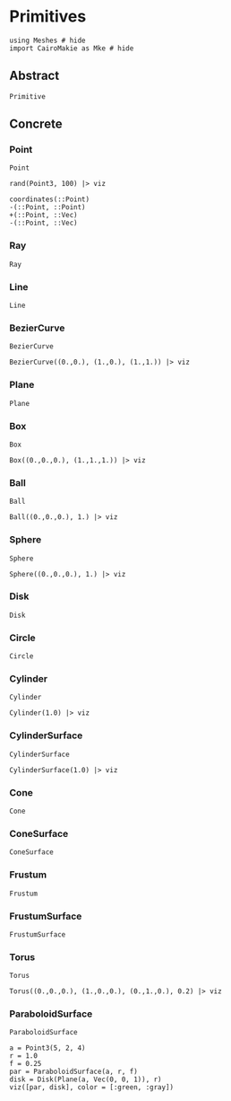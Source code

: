 # Primitives

```@example primitives
using Meshes # hide
import CairoMakie as Mke # hide
```

## Abstract

```@docs
Primitive
```

## Concrete

### Point

```@docs
Point
```

```@example primitives
rand(Point3, 100) |> viz
```

```@docs
coordinates(::Point)
-(::Point, ::Point)
+(::Point, ::Vec)
-(::Point, ::Vec)
```

### Ray

```@docs
Ray
```

### Line

```@docs
Line
```

### BezierCurve

```@docs
BezierCurve
```

```@example primitives
BezierCurve((0.,0.), (1.,0.), (1.,1.)) |> viz
```

### Plane

```@docs
Plane
```

### Box

```@docs
Box
```

```@example primitives
Box((0.,0.,0.), (1.,1.,1.)) |> viz
```

### Ball

```@docs
Ball
```

```@example primitives
Ball((0.,0.,0.), 1.) |> viz
```

### Sphere

```@docs
Sphere
```

```@example primitives
Sphere((0.,0.,0.), 1.) |> viz
```

### Disk

```@docs
Disk
```

### Circle

```@docs
Circle
```

### Cylinder

```@docs
Cylinder
```

```@example primitives
Cylinder(1.0) |> viz
```

### CylinderSurface

```@docs
CylinderSurface
```

```@example primitives
CylinderSurface(1.0) |> viz
```

### Cone

```@docs
Cone
```

### ConeSurface

```@docs
ConeSurface
```

### Frustum

```@docs
Frustum
```

### FrustumSurface

```@docs
FrustumSurface
```

### Torus

```@docs
Torus
```

```@example primitives
Torus((0.,0.,0.), (1.,0.,0.), (0.,1.,0.), 0.2) |> viz
```

### ParaboloidSurface

```@docs
ParaboloidSurface
```

```@example primitives
a = Point3(5, 2, 4)
r = 1.0
f = 0.25
par = ParaboloidSurface(a, r, f)
disk = Disk(Plane(a, Vec(0, 0, 1)), r)
viz([par, disk], color = [:green, :gray])
```
